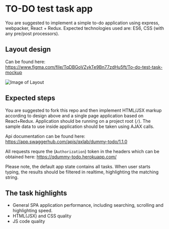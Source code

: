 # TO-DO test task app

You are suggested to implement a simple to-do application using express, webpacker, React + Redux. Expected technologies used are: ES6, CSS (with any pre/post processors).

## Layout design

Can be found here: https://www.figma.com/file/TqDBGoVZykTe9Bn77zdHu5ft/To-do-test-task-mockup

![Image of Layout](https://i.imgur.com/1vpsYZS.png)

## Expected steps

You are suggested to fork this repo and then implement HTML/JSX markup according to design above and a single page application based on React+Redux. Application should be running on a project root (`/`). The sample data to use inside application should be taken using AJAX calls.

Api documentation can be found here: https://app.swaggerhub.com/apis/qxlab/dummy-todo/1.1.0

All requests requre the (`Authorization`) token in the headers which can be obtained here: https://qdummy-todo.herokuapp.com/

Please note, the default app state contains all tasks. When user starts typing, the results should be filtered in realtime, highlighting the matching string.

## The task highlights

* General SPA application performance, including searching, scrolling and highlighting speed.
* HTML(JSX) and CSS quality
* JS code quality
